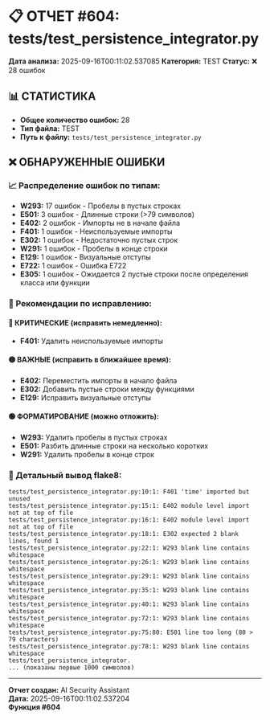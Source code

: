 # 📋 ОТЧЕТ #604: tests/test_persistence_integrator.py

**Дата анализа:** 2025-09-16T00:11:02.537085
**Категория:** TEST
**Статус:** ❌ 28 ошибок

## 📊 СТАТИСТИКА

- **Общее количество ошибок:** 28
- **Тип файла:** TEST
- **Путь к файлу:** `tests/test_persistence_integrator.py`

## ❌ ОБНАРУЖЕННЫЕ ОШИБКИ

### 📈 Распределение ошибок по типам:

- **W293:** 17 ошибок - Пробелы в пустых строках
- **E501:** 3 ошибок - Длинные строки (>79 символов)
- **E402:** 2 ошибок - Импорты не в начале файла
- **F401:** 1 ошибок - Неиспользуемые импорты
- **E302:** 1 ошибок - Недостаточно пустых строк
- **W291:** 1 ошибок - Пробелы в конце строки
- **E129:** 1 ошибок - Визуальные отступы
- **E722:** 1 ошибок - Ошибка E722
- **E305:** 1 ошибок - Ожидается 2 пустые строки после определения класса или функции

### 🎯 Рекомендации по исправлению:

#### 🔴 КРИТИЧЕСКИЕ (исправить немедленно):
- **F401:** Удалить неиспользуемые импорты

#### 🟡 ВАЖНЫЕ (исправить в ближайшее время):
- **E402:** Переместить импорты в начало файла
- **E302:** Добавить пустые строки между функциями
- **E129:** Исправить визуальные отступы

#### 🟢 ФОРМАТИРОВАНИЕ (можно отложить):
- **W293:** Удалить пробелы в пустых строках
- **E501:** Разбить длинные строки на несколько коротких
- **W291:** Удалить пробелы в конце строк

### 📝 Детальный вывод flake8:

```
tests/test_persistence_integrator.py:10:1: F401 'time' imported but unused
tests/test_persistence_integrator.py:15:1: E402 module level import not at top of file
tests/test_persistence_integrator.py:16:1: E402 module level import not at top of file
tests/test_persistence_integrator.py:18:1: E302 expected 2 blank lines, found 1
tests/test_persistence_integrator.py:22:1: W293 blank line contains whitespace
tests/test_persistence_integrator.py:26:1: W293 blank line contains whitespace
tests/test_persistence_integrator.py:29:1: W293 blank line contains whitespace
tests/test_persistence_integrator.py:35:1: W293 blank line contains whitespace
tests/test_persistence_integrator.py:40:1: W293 blank line contains whitespace
tests/test_persistence_integrator.py:72:1: W293 blank line contains whitespace
tests/test_persistence_integrator.py:75:80: E501 line too long (80 > 79 characters)
tests/test_persistence_integrator.py:78:1: W293 blank line contains whitespace
tests/test_persistence_integrator.
... (показаны первые 1000 символов)
```

---
**Отчет создан:** AI Security Assistant  
**Дата:** 2025-09-16T00:11:02.537204  
**Функция #604**
